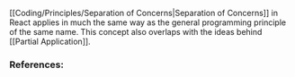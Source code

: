 [[Coding/Principles/Separation of Concerns|Separation of Concerns]] in React applies in much the same way as the general programming principle of the same name. This concept also overlaps with the ideas behind [[Partial Application]].



### References:
